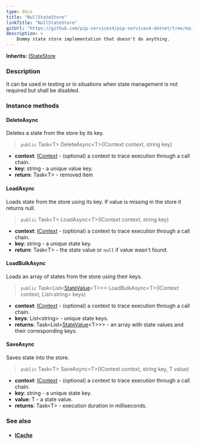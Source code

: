 ```yaml
---
type: docs
title: "NullStateStore"
linkTitle: "NullStateStore"
gitUrl: "https://github.com/pip-services4/pip-services4-dotnet/tree/main/pip-services4-logic-dotnet"
description: >
    Dummy state store implementation that doesn't do anything.
---
```


**Inherits:** [IStateStore](../istate_store)

### Description

It can be used in testing or in situations when state management is not required
but shall be disabled.


### Instance methods


#### DeleteAsync
Deletes a state from the store by its key.

> `public` Task\<T\> DeleteAsync\<T\>(IContext context, string key)

- **context**: [IContext](../../../components/context/icontext) - (optional) a context to trace execution through a call chain.
- **key**: string - a unique value key.
- **return**: Task\<T\> - removed item


#### LoadAsync
Loads state from the store using its key.
If value is missing in the store it returns null.

> `public` Task\<T\> LoadAsync\<T\>(IContext context, string key)

- **context**: [IContext](../../../components/context/icontext) - (optional) a context to trace execution through a call chain.
- **key**: string - a unique state key.
- **return**: Task\<T\> - the state value or `null` if value wasn't found.


#### LoadBulkAsync
Loads an array of states from the store using their keys.

> `public` Task\<List\<[StateValue](../state_value)\<T\>\>\> LoadBulkAsync\<T\>(IContext context, List\<string\> keys)

- **context**: [IContext](../../../components/context/icontext) - (optional) a context to trace execution through a call chain.
- **keys**: List\<string\> - unique state keys.
- **returns**: Task\<List\<[StateValue](../state_value)\<T\>\>\> - an array with state values and their corresponding keys.


#### SaveAsync
Saves state into the store.

> `public` Task\<T\> SaveAsync\<T\>(IContext context, string key, T value)

- **context**: [IContext](../../../components/context/icontext) - (optional) a context to trace execution through a call chain.
- **key**: string - a unique state key.
- **value**: T - a state value.
- **returns**: Task\<T\> - execution duration in milliseconds.


### See also
- #### [ICache](../../cache/icache)
